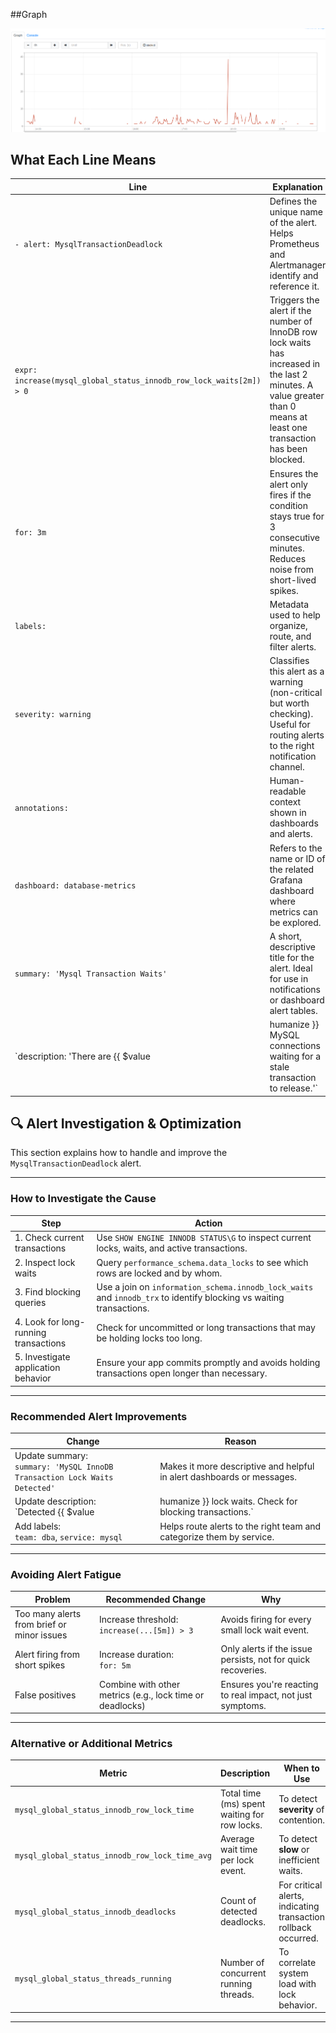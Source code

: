 

##Graph

![Graph Example](alert_example.png)

## What Each Line Means

| Line                                                                                       | Explanation                                                                                                                                                                                                 |
|--------------------------------------------------------------------------------------------|-------------------------------------------------------------------------------------------------------------------------------------------------------------------------------------------------------------|
| `- alert: MysqlTransactionDeadlock`                                                       | Defines the unique name of the alert. Helps Prometheus and Alertmanager identify and reference it.                                                                                                          |
| `expr: increase(mysql_global_status_innodb_row_lock_waits[2m]) > 0`                        | Triggers the alert if the number of InnoDB row lock waits has increased in the last 2 minutes. A value greater than 0 means at least one transaction has been blocked.                                      |
| `for: 3m`                                                                                  | Ensures the alert only fires if the condition stays true for 3 consecutive minutes. Reduces noise from short-lived spikes.                                                                                  |
| `labels:`                                                                                  | Metadata used to help organize, route, and filter alerts.                                                                                                                                                   |
| `severity: warning`                                                                       | Classifies this alert as a warning (non-critical but worth checking). Useful for routing alerts to the right notification channel.                                                                          |
| `annotations:`                                                                             | Human-readable context shown in dashboards and alerts.                                                                                                                                                      |
| `dashboard: database-metrics`                                                             | Refers to the name or ID of the related Grafana dashboard where metrics can be explored.                                                                                                                    |
| `summary: 'Mysql Transaction Waits'`                                                      | A short, descriptive title for the alert. Ideal for use in notifications or dashboard alert tables.                                                                                                         |
| `description: 'There are {{ $value | humanize }} MySQL connections waiting for a stale transaction to release.'` | Provides a clear explanation of the alert and includes dynamic data (e.g., how many connections are affected). Helps responders quickly understand the issue.                                 |

## 🔍 Alert Investigation & Optimization

This section explains how to handle and improve the `MysqlTransactionDeadlock` alert.

---

### How to Investigate the Cause

| Step | Action |
|------|--------|
| 1. Check current transactions | Use `SHOW ENGINE INNODB STATUS\G` to inspect current locks, waits, and active transactions. |
| 2. Inspect lock waits | Query `performance_schema.data_locks` to see which rows are locked and by whom. |
| 3. Find blocking queries | Use a join on `information_schema.innodb_lock_waits` and `innodb_trx` to identify blocking vs waiting transactions. |
| 4. Look for long-running transactions | Check for uncommitted or long transactions that may be holding locks too long. |
| 5. Investigate application behavior | Ensure your app commits promptly and avoids holding transactions open longer than necessary. |

---

### Recommended Alert Improvements

| Change | Reason |
|--------|--------|
| Update summary: <br> `summary: 'MySQL InnoDB Transaction Lock Waits Detected'` | Makes it more descriptive and helpful in alert dashboards or messages. |
| Update description: <br> `Detected {{ $value | humanize }} lock waits. Check for blocking transactions.` | Provides immediate context and next steps for responders. |
| Add labels: <br> `team: dba`, `service: mysql` | Helps route alerts to the right team and categorize them by service. |

---

### Avoiding Alert Fatigue

| Problem | Recommended Change | Why |
|--------|--------------------|-----|
| Too many alerts from brief or minor issues | Increase threshold: <br> `increase(...[5m]) > 3` | Avoids firing for every small lock wait event. |
| Alert firing from short spikes | Increase duration: <br> `for: 5m` | Only alerts if the issue persists, not for quick recoveries. |
| False positives | Combine with other metrics (e.g., lock time or deadlocks) | Ensures you're reacting to real impact, not just symptoms. |

---

### Alternative or Additional Metrics

| Metric | Description | When to Use |
|--------|-------------|-------------|
| `mysql_global_status_innodb_row_lock_time` | Total time (ms) spent waiting for row locks. | To detect **severity** of contention. |
| `mysql_global_status_innodb_row_lock_time_avg` | Average wait time per lock event. | To detect **slow** or inefficient waits. |
| `mysql_global_status_innodb_deadlocks` | Count of detected deadlocks. | For critical alerts, indicating transaction rollback occurred. |
| `mysql_global_status_threads_running` | Number of concurrent running threads. | To correlate system load with lock behavior. |

---

